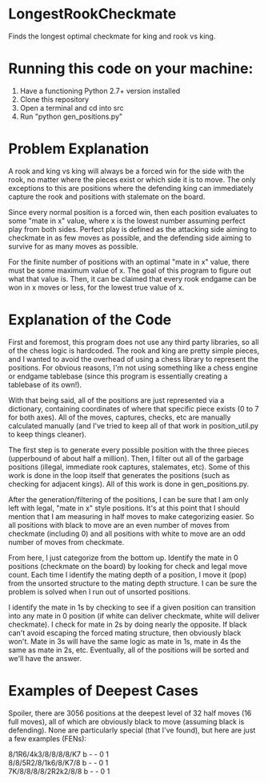 # LongestRookCheckmate
Finds the longest optimal checkmate for king and rook vs king.

# Running this code on your machine:
1. Have a functioning Python 2.7+ version installed
2. Clone this repository
3. Open a terminal and cd into src
4. Run "python gen_positions.py"

# Problem Explanation
A rook and king vs king will always be a forced win for the side with the rook, no matter where the pieces exist or which side it is to move. The only exceptions to this are positions where the defending king can immediately capture the rook and positions with stalemate on the board.

Since every normal position is a forced win, then each position evaluates to some "mate in x" value, where x is the lowest number assuming perfect play from both sides. Perfect play is defined as the attacking side aiming to checkmate in as few moves as possible, and the defending side aiming to survive for as many moves as possible.

For the finite number of positions with an optimal "mate in x" value, there must be some maximum value of x. The goal of this program to figure out what that value is. Then, it can be claimed that every rook endgame can be won in x moves or less, for the lowest true value of x.

# Explanation of the Code
First and foremost, this program does not use any third party libraries, so all of the chess logic is hardcoded. The rook and king are pretty simple pieces, and I wanted to avoid the overhead of using a chess library to represent the positions. For obvious reasons, I'm not using something like a chess engine or endgame tablebase (since this program is essentially creating a tablebase of its own!).

With that being said, all of the positions are just represented via a dictionary, containing coordinates of where that specific piece exists (0 to 7 for both axes). All of the moves, captures, checks, etc are manually calculated manually (and I've tried to keep all of that work in position_util.py to keep things cleaner).

The first step is to generate every possible position with the three pieces (upperbound of about half a million). Then, I filter out all of the garbage positions (illegal, immediate rook captures, stalemates, etc). Some of this work is done in the loop itself that generates the positions (such as checking for adjacent kings). All of this work is done in gen_positions.py.

After the generation/filtering of the positions, I can be sure that I am only left with legal, "mate in x" style positions. It's at this point that I should mention that I am measuring in half moves to make categorizing easier. So all positions with black to move are an even number of moves from checkmate (including 0) and all positions with white to move are an odd number of moves from checkmate.

From here, I just categorize from the bottom up. Identify the mate in 0 positions (checkmate on the board) by looking for check and legal move count. Each time I identify the mating depth of a position, I move it (pop) from the unsorted structure to the mating depth structure. I can be sure the problem is solved when I run out of unsorted positions.

I identify the mate in 1s by checking to see if a given position can transition into any mate in 0 position (if white can deliver checkmate, white will deliver checkmate). I check for mate in 2s by doing nearly the opposite. If black can't avoid escaping the forced mating structure, then obviously black won't. Mate in 3s will have the same logic as mate in 1s, mate in 4s the same as mate in 2s, etc. Eventually, all of the positions will be sorted and we'll have the answer.

# Examples of Deepest Cases
Spoiler, there are 3056 positions at the deepest level of 32 half moves (16 full moves), all of which are obviously black to move (assuming black is defending). None are particularly special (that I've found), but here are just a few examples (FENs):

8/1R6/4k3/8/8/8/8/K7 b - - 0 1  
8/8/5R2/8/1k6/8/K7/8 b - - 0 1  
7K/8/8/8/8/2R2k2/8/8 b - - 0 1  
